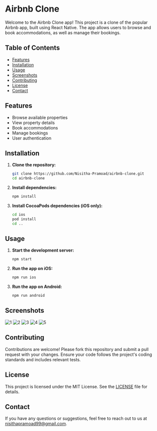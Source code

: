 # Airbnb Clone

Welcome to the Airbnb Clone app! This project is a clone of the popular Airbnb app, built using React Native. The app allows users to browse and book accommodations, as well as manage their bookings.

## Table of Contents

- [Features](#features)
- [Installation](#installation)
- [Usage](#usage)
- [Screenshots](#screenshots)
- [Contributing](#contributing)
- [License](#license)
- [Contact](#contact)

## Features

- Browse available properties
- View property details
- Book accommodations
- Manage bookings
- User authentication

## Installation

1. **Clone the repository:**

   ```bash
   git clone https://github.com/Nisitha-Pramoad/airbnb-clone.git
   cd airbnb-clone
   ```

2. **Install dependencies:**

   ```bash
   npm install
   ```

3. **Install CocoaPods dependencies (iOS only):**

   ```bash
   cd ios
   pod install
   cd ..
   ```

## Usage

1. **Start the development server:**

   ```bash
   npm start
   ```

2. **Run the app on iOS:**

   ```bash
   npm run ios
   ```

3. **Run the app on Android:**

   ```bash
   npm run android
   ```

## Screenshots
![1](https://github.com/user-attachments/assets/fe43109b-eac8-4586-ba66-e457c2978a14)
![2](https://github.com/user-attachments/assets/706f7cc3-df1c-4425-b81d-39c2ecf67187)
![3](https://github.com/user-attachments/assets/7ef42c52-5144-4c1c-9c34-2178cae6f231)
![4](https://github.com/user-attachments/assets/359827f9-dc11-4cf1-8449-ab17f078be0d)
![5](https://github.com/user-attachments/assets/1c910041-5c67-4d18-8e33-d2bee9ffcbe8)


## Contributing

Contributions are welcome! Please fork this repository and submit a pull request with your changes. Ensure your code follows the project's coding standards and includes relevant tests.

## License

This project is licensed under the MIT License. See the [LICENSE](LICENSE) file for details.

## Contact

If you have any questions or suggestions, feel free to reach out to us at nisithapramoad99@gmail.com.
